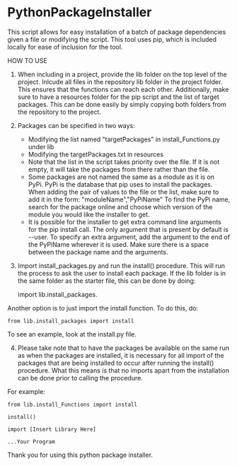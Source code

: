 # PythonPackageInstaller
This script allows for easy installation of a batch of package dependencies
given a file or modifying the script. This tool uses pip, which is included
locally for ease of inclusion for the tool.

HOW TO USE
1. When including in a project, provide the lib folder on the top level of the
project. Inlcude all files in the repository lib folder in the project folder.
This ensures that the functions can reach each other. Additionally, make sure 
to have a resources folder for the pip script and the list of target packages.
This can be done easily by simply copying both folders from the repository to 
the project.

2. Packages can be specified in two ways:
    - Modifying the list named "targetPackages" in install_Functions.py under lib
    - Modifying the targetPackages.txt in resources
    - Note that the list in the script takes priority over the file. If it is not
    empty, it will take the packages from there rather than the file.
    - Some packages are not named the same as a module as it is on PyPi. PyPi is 
    the database that pip uses to install the packages. When adding the pair of
    values to the file or the list, make sure to add it in the form:
    "moduleName","PyPiName"
    To find the PyPi name, search for the package online and choose which version
    of the module you would like the installer to get.
    - It is possible for the installer to get extra command line arguments for the
    pip install call. The only argument that is present by default is --user. To
    specify an extra argument, add the argument to the end of the PyPiName wherever
    it is used. Make sure there is a space between the package name and the arguments.

3. Import install_packages.py and run the install() procedure. This will run the
process to ask the user to install each package. If the lib folder is in the same folder
as the starter file, this can be done by doing:

    import lib.install_packages.
    
Another option is to just import the install function. To do this, do:

    from lib.install_packages import install

To see an example, look at the install.py file.


4. Please take note that to have the packages be available on the same run as when
the packages are installed, it is necessary for all import of the packages that are
being installed to occur after running the install() procedure. What this means is
that no imports apart from the installation can be done prior to calling the procedure.

For example:

    from lib.install_Functions import install  

    install()

    import [Insert Library Here]

    ...Your Program

Thank you for using this python package installer.
